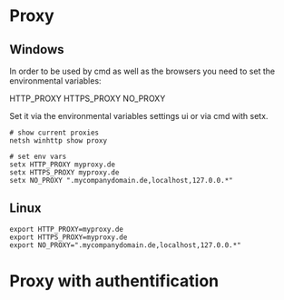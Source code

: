 # Proxy

## Windows

In order to be used by cmd as well as the browsers you need to set the environmental variables:

HTTP_PROXY
HTTPS_PROXY
NO_PROXY

Set it via the environmental variables settings ui or via cmd with setx.

```shell
# show current proxies 
netsh winhttp show proxy

# set env vars
setx HTTP_PROXY myproxy.de
setx HTTPS_PROXY myproxy.de
setx NO_PROXY ".mycompanydomain.de,localhost,127.0.0.*"
```

## Linux

```shell
export HTTP_PROXY=myproxy.de
export HTTPS_PROXY=myproxy.de
export NO_PROXY=".mycompanydomain.de,localhost,127.0.0.*"
```

# Proxy with authentification
